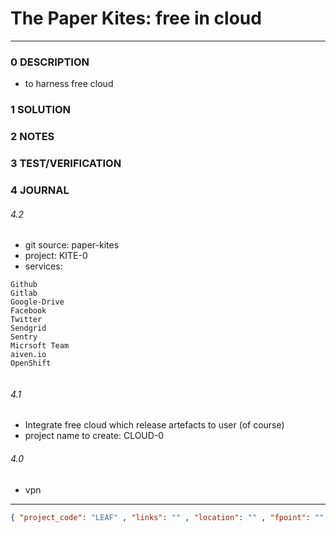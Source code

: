 # The Paper Kites: free in cloud
--------------------------------
### 0 DESCRIPTION
- to harness free cloud

### 1 SOLUTION


### 2 NOTES


### 3 TEST/VERIFICATION


### 4 JOURNAL

###### 4.2
- git source: paper-kites
- project: KITE-0
- services:
```
Github
Gitlab
Google-Drive
Facebook
Twitter
Sendgrid
Sentry
Micrsoft Team
aiven.io
OpenShift


```
###### 4.1

- Integrate free cloud which release artefacts to user (of course)
- project name to create: CLOUD-0

###### 4.0
- vpn


--------------------------------
```json
{ "project_code": "LEAF" , "links": "" , "location": "" , "fpoint": "" }
```
